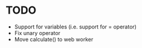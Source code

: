 # TODO

 - Support for variables (i.e. support for = operator)
 - Fix unary operator
 - Move calculate() to web worker